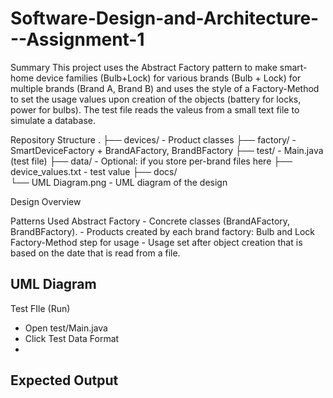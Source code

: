 # Software-Design-and-Architecture---Assignment-1
Summary
    This project uses the Abstract Factory pattern to make smart-home device families (Bulb+Lock) for various brands (Bulb + Lock) for multiple brands
    (Brand A, Brand B) and uses the style of a Factory-Method to set the usage values upon creation of the objects (battery for locks, power for bulbs).
    The test file reads the valeus from a small text file to simulate a database.

Repository Structure
.
├── devices/                 - Product classes
├── factory/                 - SmartDeviceFactory + BrandAFactory, BrandBFactory
├── test/                    - Main.java (test file)
├── data/                    - Optional: if you store per-brand files here
├── device_values.txt        - test value
├── docs/                    
└── UML Diagram.png          - UML diagram of the design

Design Overview

Patterns Used
    Abstract Factory
    - Concrete classes (BrandAFactory, BrandBFactory).
    - Products created by each brand factory: Bulb and Lock
    Factory-Method step for usage
    - Usage set after object creation that is based on the date that is read from a file.

UML Diagram
- 
Test FIle (Run)
- Open test/Main.java
- Click
Test Data Format
- 
Expected Output
- 

